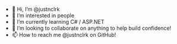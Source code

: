 - 👋 Hi, I’m @justnclrk
- 👀 I’m interested in people
- 🌱 I’m currently learning C# / ASP.NET
- 💞️ I’m looking to collaborate on anything to help build confidence!
- 📫 How to reach me @justnclrk on GitHub!

<!---
justnclrk/justnclrk is a ✨ special ✨ repository because its `README.md` (this file) appears on your GitHub profile.
You can click the Preview link to take a look at your changes.
--->
